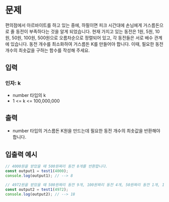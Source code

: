 # 문제
편의점에서 아르바이트를 하고 있는 중에, 하필이면 피크 시간대에 손님에게 거스름돈으로 줄 동전이 부족하다는 것을 알게 되었습니다.
현재 가지고 있는 동전은 1원, 5원, 10원, 50원, 100원, 500원으로 오름차순으로 정렬되어 있고, 각 동전들은 서로 배수 관계에 있습니다.
동전 개수를 최소화하여 거스름돈 K를 만들어야 합니다. 이때, 필요한 동전 개수의 최솟값을 구하는 함수를 작성해 주세요.

## 입력
### 인자: k
* number 타입의 k
* 1 <= k <= 100,000,000

## 출력
* number 타입의 거스름돈 K원을 만드는데 필요한 동전 개수의 최솟값을 반환해야 합니다.

## 입출력 예시
```jsx
// 4000원을 받았을 때 500원짜리 동전 8개를 반환합니다.
const output1 = test1(4000);
console.log(output1); // --> 8

// 4972원을 받았을 때 500원짜리 동전 9개, 100원짜리 동전 4개, 50원짜리 동전 1개, 10원짜리 동전 2개, 1원짜리 동전 2개, 총 18개를 반환합니다.
const output2 = test1(4972);
console.log(output2); // --> 18
```
